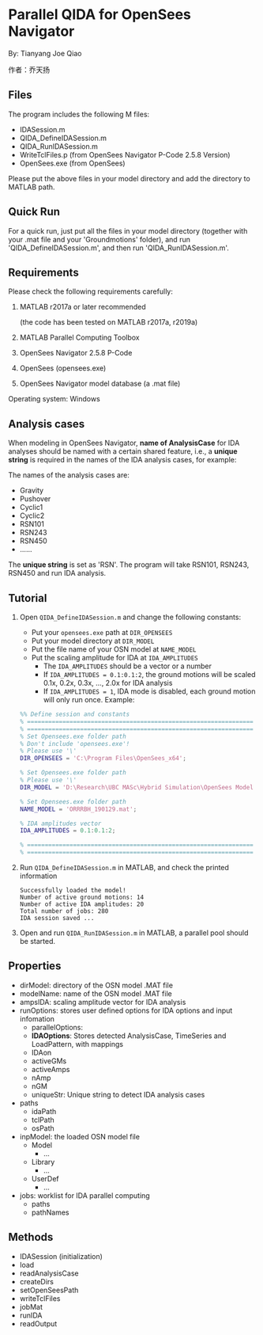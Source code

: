 # Parallel QIDA for OpenSees Navigator

By: Tianyang Joe Qiao 

作者：乔天扬


## Files

The program includes the following M files:

- IDASession.m
- QIDA_DefineIDASession.m
- QIDA_RunIDASession.m
- WriteTclFiles.p   (from OpenSees Navigator P-Code 2.5.8 Version)
- OpenSees.exe      (from OpenSees)


Please put the above files in your model directory and add the directory to MATLAB path.



## Quick Run

For a quick run, just put all the files in your model directory (together with your .mat file and your 'Groundmotions' folder), and run 'QIDA_DefineIDASession.m', and then run 'QIDA_RunIDASession.m'.



## Requirements

Please check the following requirements carefully:

1. MATLAB r2017a or later recommended

   (the code has been tested on MATLAB r2017a, r2019a)

2. MATLAB Parallel Computing Toolbox

3. OpenSees Navigator 2.5.8 P-Code

4. OpenSees (opensees.exe)

5. OpenSees Navigator model database (a .mat file)

Operating system: Windows



## Analysis cases

When modeling in OpenSees Navigator, **name of AnalysisCase** for IDA analyses should be named with a certain shared feature, i.e., a **unique string** is required in the names of the IDA analysis cases, for example:

The names of the analysis cases are:

- Gravity
- Pushover
- Cyclic1
- Cyclic2
- RSN101
- RSN243
- RSN450
- ......

The **unique string** is set as 'RSN'. The program will take RSN101, RSN243, RSN450 and run IDA analysis.



## Tutorial

1. Open `QIDA_DefineIDASession.m` and change the following constants:

   - Put your `opensees.exe` path at `DIR_OPENSEES`
   - Put your model directory at `DIR_MODEL`
   - Put the file name of your OSN model at `NAME_MODEL`
   - Put the scaling amplitude for IDA at `IDA_AMPLITUDES`
     - The `IDA_AMPLITUDES` should be a vector or a number
     - If `IDA_AMPLITUDES = 0.1:0.1:2`, the ground motions will be scaled 0.1x, 0.2x, 0.3x, ..., 2.0x for IDA analysis
     - If `IDA_AMPLITUDES = 1`, IDA mode is disabled, each ground motion will only run once.
     Example:

   ```matlab
   %% Define session and constants
   % ================================================================
   % ================================================================
   % Set Opensees.exe folder path
   % Don't include 'opensees.exe'!
   % Please use '\'
   DIR_OPENSEES = 'C:\Program Files\OpenSees_x64';
   
   % Set Opensees.exe folder path
   % Please use '\'
   DIR_MODEL = 'D:\Research\UBC MASc\Hybrid Simulation\OpenSees Model 190129';
   
   % Set Opensees.exe folder path
   NAME_MODEL = 'ORRRBH_190129.mat';
   
   % IDA amplitudes vector
   IDA_AMPLITUDES = 0.1:0.1:2;
   
   % ================================================================
   % ================================================================
   ```

   

2. Run `QIDA_DefineIDASession.m` in MATLAB, and check the printed information

   ```
   Successfully loaded the model! 
   Number of active ground motions: 14 
   Number of active IDA amplitudes: 20 
   Total number of jobs: 280 
   IDA session saved ... 
   ```

3. Open and run `QIDA_RunIDASession.m` in MATLAB, a parallel pool should be started.

   

## Properties

- dirModel:  directory of the OSN model .MAT file
- modelName:  name of the OSN model .MAT file
- ampsIDA: scaling amplitude vector for IDA analysis
- runOptions:  stores user defined options for IDA options and input infomation
  - parallelOptions: 
  - **IDAOptions**:  Stores detected AnalysisCase, TimeSeries and LoadPattern, with mappings
  - IDAon
  - activeGMs
  - activeAmps
  - nAmp
  - nGM
  - uniqueStr:   Unique string to detect IDA analysis cases
- paths
  - idaPath
  - tclPath
  - osPath
- inpModel:   the loaded OSN model file
  - Model
    - ...
  - Library
    - ...
  - UserDef
    - ...
- jobs:   worklist for IDA parallel computing
  - paths
  - pathNames



## Methods

- IDASession (initialization)
- load
- readAnalysisCase
- createDirs
- setOpenSeesPath
- writeTclFiles
- jobMat
- runIDA
- readOutput
